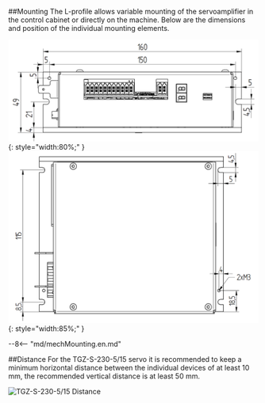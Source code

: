 ##Mounting
The L-profile allows variable mounting of the servoamplifier in the control cabinet or directly on the machine.
Below are the dimensions and position of the individual mounting elements.

![TGZ-S-230-5/15 Mounting Front](../img/mounting1.png){: style="width:80%;" }
![TGZ-S-230-5/15 Mounting Top](../img/mounting2.png){: style="width:85%;" }

--8<-- "md/mechMounting.en.md"

##Distance
For the TGZ-S-230-5/15 servo it is recommended to keep a minimum horizontal distance between the individual devices of at least 10 mm, the recommended vertical distance is at least 50 mm.

![TGZ-S-230-5/15 Distance](../../../../source/img/placement1.png)